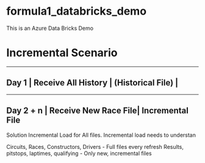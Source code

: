# formula1_databricks_demo
This is an Azure Data Bricks Demo

# Incremental Scenario

---------------------
Day 1               |
Receive All History |
(Historical File)   |
---------------------

---------------------
Day 2 + n            |
Receive New Race File|
Incremental File
---------------------

Solution Incremental Load for All files.
Incremental load needs to understan

Circuits, Races, Constructors, Drivers - Full files every refresh
Results, pitstops, laptimes, qualifying - Only new, incremental files
